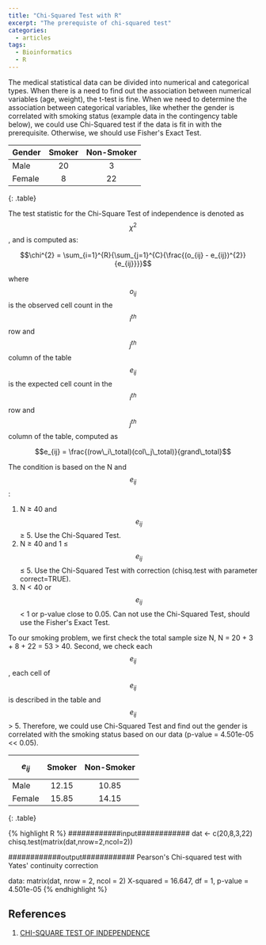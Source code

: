 ```yaml
---
title: "Chi-Squared Test with R"
excerpt: "The prerequiste of chi-squared test"
categories:
  - articles
tags:
  - Bioinformatics
  - R
---
```


The medical statistical data can be divided into numerical and categorical types. When there is a need to find out the association between numerical variables (age, weight), the t-test is fine. When we need to determine the association between categorical variables, like whether the gender is correlated with smoking status (example data in the contingency table below), we could use Chi-Squared test if the data is fit in with the prerequisite. Otherwise, we should use Fisher's Exact Test.

| Gender | Smoker | Non-Smoker |
|:--------|:-------:|:-------:|
| Male  | 20 | 3 |
| Female| 8 | 22 |
{: .table}


The test statistic for the Chi-Square Test of independence is denoted as $$\chi^{2}$$, and is computed as:

$$\chi^{2} = \sum_{i=1}^{R}{\sum_{j=1}^{C}{\frac{(o_{ij} - e_{ij})^{2}}{e_{ij}}}}$$

where
$$o_{ij}$$ is the observed cell count in the $$i^{th}$$ row and $$j^{th}$$ column of the table
$$e_{ij}$$ is the expected cell count in the $$i^{th}$$ row and $$j^{th}$$ column of the table, computed as

$$e_{ij} = \frac{(row\_i\_total)(col\_j\_total)}{grand\_total}$$

The condition is based on the N and $$e_{ij}$$:
1. N ≥ 40 and $$e_{ij}$$ ≥ 5. Use the Chi-Squared Test.
2. N ≥ 40 and 1 ≤ $$e_{ij}$$ ≤ 5. Use the Chi-Squared Test with correction (chisq.test with parameter correct=TRUE).
3. N < 40 or $$e_{ij}$$ < 1 or p-value close to 0.05. Can not use the Chi-Squared Test, should use the Fisher's Exact Test.

To our smoking problem, we first check the total sample size N, N = 20 + 3 + 8 + 22 = 53 > 40. Second, we check each $$e_{ij}$$, each cell of $$e_{ij}$$ is described in the table and $$e_{ij}$$ > 5. Therefore, we could use Chi-Squared Test and find out the gender is correlated with the smoking status based on our data (p-value = 4.501e-05 << 0.05).

| $$e_{ij}$$ | Smoker | Non-Smoker |
|:--------|:-------:|:-------:|
| Male  | 12.15 | 10.85 |
| Female| 15.85 | 14.15 |
{: .table}

{% highlight R %}
############input############
dat <- c(20,8,3,22)
chisq.test(matrix(dat,nrow=2,ncol=2))

############output############
	Pearson's Chi-squared test with Yates' continuity correction

data:  matrix(dat, nrow = 2, ncol = 2)
X-squared = 16.647, df = 1, p-value = 4.501e-05
{% endhighlight %}

## References

1. [CHI-SQUARE TEST OF INDEPENDENCE](https://libguides.library.kent.edu/SPSS/ChiSquare)
